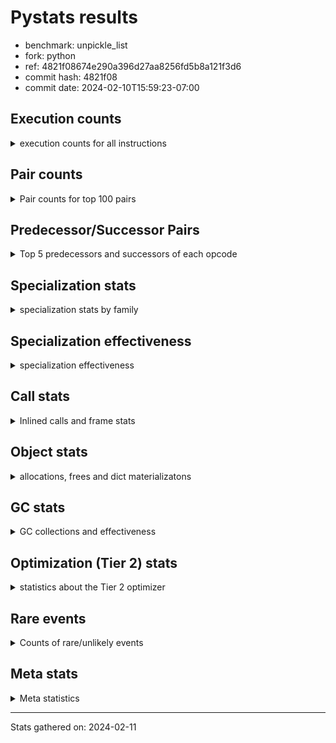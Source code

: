 
# Pystats results

- benchmark: unpickle_list
- fork: python
- ref: 4821f08674e290a396d27aa8256fd5b8a121f3d6
- commit hash: 4821f08
- commit date: 2024-02-10T15:59:23-07:00

## Execution counts

<details>
<summary> execution counts for all instructions </summary>

|Name | Count | Self | Cumulative | Miss ratio | 
|---|---:|---:|---:|---:|
| LOAD_FAST | 8,640 | 33.3% | 33.3% |  |
| PUSH_NULL | 4,480 | 17.3% | 50.6% |  |
| POP_TOP | 4,080 | 15.7% | 66.3% |  |
| CALL_BUILTIN_FAST_WITH_KEYWORDS | 3,860 | 14.9% | 81.2% |  |
| CALL | 780 | 3.0% | 84.2% |  |
| STORE_FAST | 720 | 2.8% | 87.0% |  |
| FOR_ITER_RANGE | 460 | 1.8% | 88.7% |  |
| JUMP_BACKWARD | 340 | 1.3% | 90.1% |  |
| LOAD_ATTR_MODULE | 300 | 1.2% | 91.2% |  |
| LOAD_ATTR | 240 | 0.9% | 92.1% |  |
| LOAD_DEREF | 240 | 0.9% | 93.1% |  |
| LOAD_GLOBAL_MODULE | 240 | 0.9% | 94.0% |  |
| LOAD_GLOBAL | 200 | 0.8% | 94.8% |  |
| RETURN_VALUE | 160 | 0.6% | 95.4% |  |
| CALL_FUNCTION_EX | 160 | 0.6% | 96.0% |  |
| RESUME_CHECK | 120 | 0.5% | 96.5% |  |
| GET_ITER | 80 | 0.3% | 96.8% |  |
| NOP | 80 | 0.3% | 97.1% |  |
| BUILD_LIST | 80 | 0.3% | 97.4% |  |
| CALL_INTRINSIC_1 | 80 | 0.3% | 97.7% |  |
| COPY_FREE_VARS | 80 | 0.3% | 98.0% |  |
| ENTER_EXECUTOR | 80 | 0.3% | 98.3% |  |
| LIST_EXTEND | 80 | 0.3% | 98.6% |  |
| BINARY_OP_SUBTRACT_FLOAT | 60 | 0.2% | 98.8% |  |
| CALL_BUILTIN_CLASS | 60 | 0.2% | 99.1% |  |
| LOAD_ATTR_WITH_HINT | 60 | 0.2% | 99.3% |  |
| LOAD_GLOBAL_BUILTIN | 60 | 0.2% | 99.5% |  |
| BINARY_OP | 40 | 0.2% | 99.7% |  |
| FOR_ITER | 40 | 0.2% | 99.8% |  |
| RESUME | 40 | 0.2% | 100.0% |  |


</details>

## Pair counts

<details>
<summary> Pair counts for top 100 pairs </summary>

|Pair | Count | Self | Cumulative | 
|---|---:|---:|---:|
| PUSH_NULL LOAD_FAST | 4,160 | 16.0% | 16.0% |
| LOAD_FAST PUSH_NULL | 4,000 | 15.4% | 31.5% |
| CALL_BUILTIN_FAST_WITH_KEYWORDS POP_TOP | 3,800 | 14.6% | 46.1% |
| POP_TOP LOAD_FAST | 3,600 | 13.9% | 60.0% |
| LOAD_FAST CALL_BUILTIN_FAST_WITH_KEYWORDS | 3,600 | 13.9% | 73.9% |
| STORE_FAST LOAD_FAST | 560 | 2.2% | 76.0% |
| LOAD_FAST CALL | 440 | 1.7% | 77.7% |
| FOR_ITER_RANGE STORE_FAST | 380 | 1.5% | 79.2% |
| POP_TOP JUMP_BACKWARD | 340 | 1.3% | 80.5% |
| JUMP_BACKWARD FOR_ITER_RANGE | 300 | 1.2% | 81.6% |
| CALL POP_TOP | 280 | 1.1% | 82.7% |
| PUSH_NULL CALL | 240 | 0.9% | 83.7% |
| LOAD_ATTR_MODULE PUSH_NULL | 240 | 0.9% | 84.6% |
| CALL CALL_BUILTIN_FAST_WITH_KEYWORDS | 220 | 0.8% | 85.4% |
| LOAD_DEREF PUSH_NULL | 160 | 0.6% | 86.0% |
| CALL STORE_FAST | 120 | 0.5% | 86.5% |
| LOAD_FAST LOAD_ATTR | 120 | 0.5% | 87.0% |
| LOAD_GLOBAL_MODULE LOAD_ATTR_MODULE | 120 | 0.5% | 87.4% |
| LOAD_ATTR LOAD_ATTR_MODULE | 100 | 0.4% | 87.8% |
| NOP LOAD_DEREF | 80 | 0.3% | 88.1% |
| POP_TOP NOP | 80 | 0.3% | 88.4% |
| RETURN_VALUE RETURN_VALUE | 80 | 0.3% | 88.7% |
| BUILD_LIST LOAD_DEREF | 80 | 0.3% | 89.1% |
| CALL LOAD_FAST | 80 | 0.3% | 89.4% |
| CALL_FUNCTION_EX COPY_FREE_VARS | 80 | 0.3% | 89.7% |
| CALL_INTRINSIC_1 CALL_FUNCTION_EX | 80 | 0.3% | 90.0% |
| ENTER_EXECUTOR FOR_ITER_RANGE | 80 | 0.3% | 90.3% |
| LIST_EXTEND CALL_INTRINSIC_1 | 80 | 0.3% | 90.6% |
| LOAD_ATTR PUSH_NULL | 80 | 0.3% | 90.9% |
| LOAD_DEREF LIST_EXTEND | 80 | 0.3% | 91.2% |
| LOAD_FAST GET_ITER | 80 | 0.3% | 91.5% |
| LOAD_FAST BUILD_LIST | 80 | 0.3% | 91.8% |
| LOAD_FAST CALL_FUNCTION_EX | 80 | 0.3% | 92.1% |
| LOAD_FAST LOAD_ATTR_MODULE | 80 | 0.3% | 92.4% |
| LOAD_GLOBAL LOAD_GLOBAL_MODULE | 80 | 0.3% | 92.8% |
| STORE_FAST LOAD_GLOBAL | 80 | 0.3% | 93.1% |
| GET_ITER FOR_ITER_RANGE | 60 | 0.2% | 93.3% |
| POP_TOP ENTER_EXECUTOR | 60 | 0.2% | 93.5% |
| CALL CALL | 60 | 0.2% | 93.8% |
| CALL_FUNCTION_EX RESUME_CHECK | 60 | 0.2% | 94.0% |
| COPY_FREE_VARS RESUME_CHECK | 60 | 0.2% | 94.2% |
| LOAD_GLOBAL LOAD_ATTR | 60 | 0.2% | 94.4% |
| BINARY_OP_SUBTRACT_FLOAT RETURN_VALUE | 60 | 0.2% | 94.7% |
| CALL_BUILTIN_CLASS STORE_FAST | 60 | 0.2% | 94.9% |
| CALL_BUILTIN_FAST_WITH_KEYWORDS STORE_FAST | 60 | 0.2% | 95.1% |
| LOAD_ATTR_MODULE STORE_FAST | 60 | 0.2% | 95.4% |
| LOAD_GLOBAL_BUILTIN LOAD_FAST | 60 | 0.2% | 95.6% |
| LOAD_GLOBAL_MODULE LOAD_ATTR | 60 | 0.2% | 95.8% |
| LOAD_GLOBAL_MODULE LOAD_FAST | 60 | 0.2% | 96.1% |
| RESUME_CHECK LOAD_DEREF | 60 | 0.2% | 96.3% |
| RESUME_CHECK LOAD_FAST | 60 | 0.2% | 96.5% |
| PUSH_NULL LOAD_GLOBAL | 40 | 0.2% | 96.7% |
| PUSH_NULL LOAD_GLOBAL_MODULE | 40 | 0.2% | 96.8% |
| RETURN_VALUE LOAD_GLOBAL | 40 | 0.2% | 97.0% |
| RETURN_VALUE LOAD_GLOBAL_MODULE | 40 | 0.2% | 97.1% |
| LOAD_FAST BINARY_OP | 40 | 0.2% | 97.3% |
| LOAD_FAST BINARY_OP_SUBTRACT_FLOAT | 40 | 0.2% | 97.5% |
| LOAD_FAST CALL_BUILTIN_CLASS | 40 | 0.2% | 97.6% |
| LOAD_FAST LOAD_ATTR_WITH_HINT | 40 | 0.2% | 97.8% |
| LOAD_GLOBAL LOAD_FAST | 40 | 0.2% | 97.9% |
| STORE_FAST LOAD_GLOBAL_BUILTIN | 40 | 0.2% | 98.1% |
| STORE_FAST LOAD_GLOBAL_MODULE | 40 | 0.2% | 98.2% |
| FOR_ITER_RANGE LOAD_GLOBAL | 40 | 0.2% | 98.4% |
| FOR_ITER_RANGE LOAD_GLOBAL_MODULE | 40 | 0.2% | 98.5% |
| LOAD_ATTR_WITH_HINT CALL_BUILTIN_FAST_WITH_KEYWORDS | 40 | 0.2% | 98.7% |
| GET_ITER FOR_ITER | 20 | 0.1% | 98.8% |
| BINARY_OP RETURN_VALUE | 20 | 0.1% | 98.8% |
| BINARY_OP BINARY_OP_SUBTRACT_FLOAT | 20 | 0.1% | 98.9% |
| CALL CALL_BUILTIN_CLASS | 20 | 0.1% | 99.0% |
| CALL_FUNCTION_EX RESUME | 20 | 0.1% | 99.1% |
| COPY_FREE_VARS RESUME | 20 | 0.1% | 99.2% |
| FOR_ITER STORE_FAST | 20 | 0.1% | 99.2% |
| FOR_ITER FOR_ITER_RANGE | 20 | 0.1% | 99.3% |
| JUMP_BACKWARD ENTER_EXECUTOR | 20 | 0.1% | 99.4% |
| JUMP_BACKWARD FOR_ITER | 20 | 0.1% | 99.5% |
| LOAD_ATTR CALL | 20 | 0.1% | 99.5% |
| LOAD_ATTR STORE_FAST | 20 | 0.1% | 99.6% |
| LOAD_ATTR LOAD_ATTR_WITH_HINT | 20 | 0.1% | 99.7% |
| LOAD_GLOBAL LOAD_GLOBAL_BUILTIN | 20 | 0.1% | 99.8% |
| RESUME LOAD_DEREF | 20 | 0.1% | 99.8% |
| RESUME LOAD_FAST | 20 | 0.1% | 99.9% |
| LOAD_ATTR_WITH_HINT CALL | 20 | 0.1% | 100.0% |


</details>

## Predecessor/Successor Pairs

<details>
<summary> Top 5 predecessors and successors of each opcode </summary>

### GET_ITER

<details>
<summary> Successors and predecessors for GET_ITER </summary>

|Predecessors | Count | Percentage | 
|---|---:|---:|
| LOAD_FAST | 80 | 100.0% |

|Successors | Count | Percentage | 
|---|---:|---:|
| FOR_ITER_RANGE | 60 | 75.0% |
| FOR_ITER | 20 | 25.0% |


</details>

### NOP

<details>
<summary> Successors and predecessors for NOP </summary>

|Predecessors | Count | Percentage | 
|---|---:|---:|
| POP_TOP | 80 | 100.0% |

|Successors | Count | Percentage | 
|---|---:|---:|
| LOAD_DEREF | 80 | 100.0% |


</details>

### POP_TOP

<details>
<summary> Successors and predecessors for POP_TOP </summary>

|Predecessors | Count | Percentage | 
|---|---:|---:|
| CALL_BUILTIN_FAST_WITH_KEYWORDS | 3,800 | 93.1% |
| CALL | 280 | 6.9% |

|Successors | Count | Percentage | 
|---|---:|---:|
| LOAD_FAST | 3,600 | 88.2% |
| JUMP_BACKWARD | 340 | 8.3% |
| NOP | 80 | 2.0% |
| ENTER_EXECUTOR | 60 | 1.5% |


</details>

### PUSH_NULL

<details>
<summary> Successors and predecessors for PUSH_NULL </summary>

|Predecessors | Count | Percentage | 
|---|---:|---:|
| LOAD_FAST | 4,000 | 89.3% |
| LOAD_ATTR_MODULE | 240 | 5.4% |
| LOAD_DEREF | 160 | 3.6% |
| LOAD_ATTR | 80 | 1.8% |

|Successors | Count | Percentage | 
|---|---:|---:|
| LOAD_FAST | 4,160 | 92.9% |
| CALL | 240 | 5.4% |
| LOAD_GLOBAL | 40 | 0.9% |
| LOAD_GLOBAL_MODULE | 40 | 0.9% |


</details>

### RETURN_VALUE

<details>
<summary> Successors and predecessors for RETURN_VALUE </summary>

|Predecessors | Count | Percentage | 
|---|---:|---:|
| RETURN_VALUE | 80 | 50.0% |
| BINARY_OP_SUBTRACT_FLOAT | 60 | 37.5% |
| BINARY_OP | 20 | 12.5% |

|Successors | Count | Percentage | 
|---|---:|---:|
| RETURN_VALUE | 80 | 50.0% |
| LOAD_GLOBAL | 40 | 25.0% |
| LOAD_GLOBAL_MODULE | 40 | 25.0% |


</details>

### BINARY_OP

<details>
<summary> Successors and predecessors for BINARY_OP </summary>

|Predecessors | Count | Percentage | 
|---|---:|---:|
| LOAD_FAST | 40 | 100.0% |

|Successors | Count | Percentage | 
|---|---:|---:|
| RETURN_VALUE | 20 | 50.0% |
| BINARY_OP_SUBTRACT_FLOAT | 20 | 50.0% |


</details>

### BUILD_LIST

<details>
<summary> Successors and predecessors for BUILD_LIST </summary>

|Predecessors | Count | Percentage | 
|---|---:|---:|
| LOAD_FAST | 80 | 100.0% |

|Successors | Count | Percentage | 
|---|---:|---:|
| LOAD_DEREF | 80 | 100.0% |


</details>

### CALL

<details>
<summary> Successors and predecessors for CALL </summary>

|Predecessors | Count | Percentage | 
|---|---:|---:|
| LOAD_FAST | 440 | 56.4% |
| PUSH_NULL | 240 | 30.8% |
| CALL | 60 | 7.7% |
| LOAD_ATTR | 20 | 2.6% |
| LOAD_ATTR_WITH_HINT | 20 | 2.6% |

|Successors | Count | Percentage | 
|---|---:|---:|
| POP_TOP | 280 | 35.9% |
| CALL_BUILTIN_FAST_WITH_KEYWORDS | 220 | 28.2% |
| STORE_FAST | 120 | 15.4% |
| LOAD_FAST | 80 | 10.3% |
| CALL | 60 | 7.7% |


</details>

### CALL_FUNCTION_EX

<details>
<summary> Successors and predecessors for CALL_FUNCTION_EX </summary>

|Predecessors | Count | Percentage | 
|---|---:|---:|
| CALL_INTRINSIC_1 | 80 | 50.0% |
| LOAD_FAST | 80 | 50.0% |

|Successors | Count | Percentage | 
|---|---:|---:|
| COPY_FREE_VARS | 80 | 50.0% |
| RESUME_CHECK | 60 | 37.5% |
| RESUME | 20 | 12.5% |


</details>

### CALL_INTRINSIC_1

<details>
<summary> Successors and predecessors for CALL_INTRINSIC_1 </summary>

|Predecessors | Count | Percentage | 
|---|---:|---:|
| LIST_EXTEND | 80 | 100.0% |

|Successors | Count | Percentage | 
|---|---:|---:|
| CALL_FUNCTION_EX | 80 | 100.0% |


</details>

### COPY_FREE_VARS

<details>
<summary> Successors and predecessors for COPY_FREE_VARS </summary>

|Predecessors | Count | Percentage | 
|---|---:|---:|
| CALL_FUNCTION_EX | 80 | 100.0% |

|Successors | Count | Percentage | 
|---|---:|---:|
| RESUME_CHECK | 60 | 75.0% |
| RESUME | 20 | 25.0% |


</details>

### ENTER_EXECUTOR

<details>
<summary> Successors and predecessors for ENTER_EXECUTOR </summary>

|Predecessors | Count | Percentage | 
|---|---:|---:|
| POP_TOP | 60 | 75.0% |
| JUMP_BACKWARD | 20 | 25.0% |

|Successors | Count | Percentage | 
|---|---:|---:|
| FOR_ITER_RANGE | 80 | 100.0% |


</details>

### FOR_ITER

<details>
<summary> Successors and predecessors for FOR_ITER </summary>

|Predecessors | Count | Percentage | 
|---|---:|---:|
| GET_ITER | 20 | 50.0% |
| JUMP_BACKWARD | 20 | 50.0% |

|Successors | Count | Percentage | 
|---|---:|---:|
| STORE_FAST | 20 | 50.0% |
| FOR_ITER_RANGE | 20 | 50.0% |


</details>

### JUMP_BACKWARD

<details>
<summary> Successors and predecessors for JUMP_BACKWARD </summary>

|Predecessors | Count | Percentage | 
|---|---:|---:|
| POP_TOP | 340 | 100.0% |

|Successors | Count | Percentage | 
|---|---:|---:|
| FOR_ITER_RANGE | 300 | 88.2% |
| ENTER_EXECUTOR | 20 | 5.9% |
| FOR_ITER | 20 | 5.9% |


</details>

### LIST_EXTEND

<details>
<summary> Successors and predecessors for LIST_EXTEND </summary>

|Predecessors | Count | Percentage | 
|---|---:|---:|
| LOAD_DEREF | 80 | 100.0% |

|Successors | Count | Percentage | 
|---|---:|---:|
| CALL_INTRINSIC_1 | 80 | 100.0% |


</details>

### LOAD_ATTR

<details>
<summary> Successors and predecessors for LOAD_ATTR </summary>

|Predecessors | Count | Percentage | 
|---|---:|---:|
| LOAD_FAST | 120 | 50.0% |
| LOAD_GLOBAL | 60 | 25.0% |
| LOAD_GLOBAL_MODULE | 60 | 25.0% |

|Successors | Count | Percentage | 
|---|---:|---:|
| LOAD_ATTR_MODULE | 100 | 41.7% |
| PUSH_NULL | 80 | 33.3% |
| CALL | 20 | 8.3% |
| STORE_FAST | 20 | 8.3% |
| LOAD_ATTR_WITH_HINT | 20 | 8.3% |


</details>

### LOAD_DEREF

<details>
<summary> Successors and predecessors for LOAD_DEREF </summary>

|Predecessors | Count | Percentage | 
|---|---:|---:|
| NOP | 80 | 33.3% |
| BUILD_LIST | 80 | 33.3% |
| RESUME_CHECK | 60 | 25.0% |
| RESUME | 20 | 8.3% |

|Successors | Count | Percentage | 
|---|---:|---:|
| PUSH_NULL | 160 | 66.7% |
| LIST_EXTEND | 80 | 33.3% |


</details>

### LOAD_FAST

<details>
<summary> Successors and predecessors for LOAD_FAST </summary>

|Predecessors | Count | Percentage | 
|---|---:|---:|
| PUSH_NULL | 4,160 | 48.1% |
| POP_TOP | 3,600 | 41.7% |
| STORE_FAST | 560 | 6.5% |
| CALL | 80 | 0.9% |
| LOAD_GLOBAL_BUILTIN | 60 | 0.7% |

|Successors | Count | Percentage | 
|---|---:|---:|
| PUSH_NULL | 4,000 | 46.3% |
| CALL_BUILTIN_FAST_WITH_KEYWORDS | 3,600 | 41.7% |
| CALL | 440 | 5.1% |
| LOAD_ATTR | 120 | 1.4% |
| GET_ITER | 80 | 0.9% |


</details>

### LOAD_GLOBAL

<details>
<summary> Successors and predecessors for LOAD_GLOBAL </summary>

|Predecessors | Count | Percentage | 
|---|---:|---:|
| STORE_FAST | 80 | 40.0% |
| PUSH_NULL | 40 | 20.0% |
| RETURN_VALUE | 40 | 20.0% |
| FOR_ITER_RANGE | 40 | 20.0% |

|Successors | Count | Percentage | 
|---|---:|---:|
| LOAD_GLOBAL_MODULE | 80 | 40.0% |
| LOAD_ATTR | 60 | 30.0% |
| LOAD_FAST | 40 | 20.0% |
| LOAD_GLOBAL_BUILTIN | 20 | 10.0% |


</details>

### STORE_FAST

<details>
<summary> Successors and predecessors for STORE_FAST </summary>

|Predecessors | Count | Percentage | 
|---|---:|---:|
| FOR_ITER_RANGE | 380 | 52.8% |
| CALL | 120 | 16.7% |
| CALL_BUILTIN_CLASS | 60 | 8.3% |
| CALL_BUILTIN_FAST_WITH_KEYWORDS | 60 | 8.3% |
| LOAD_ATTR_MODULE | 60 | 8.3% |

|Successors | Count | Percentage | 
|---|---:|---:|
| LOAD_FAST | 560 | 77.8% |
| LOAD_GLOBAL | 80 | 11.1% |
| LOAD_GLOBAL_BUILTIN | 40 | 5.6% |
| LOAD_GLOBAL_MODULE | 40 | 5.6% |


</details>

### RESUME

<details>
<summary> Successors and predecessors for RESUME </summary>

|Predecessors | Count | Percentage | 
|---|---:|---:|
| CALL_FUNCTION_EX | 20 | 50.0% |
| COPY_FREE_VARS | 20 | 50.0% |

|Successors | Count | Percentage | 
|---|---:|---:|
| LOAD_DEREF | 20 | 50.0% |
| LOAD_FAST | 20 | 50.0% |


</details>

### BINARY_OP_SUBTRACT_FLOAT

<details>
<summary> Successors and predecessors for BINARY_OP_SUBTRACT_FLOAT </summary>

|Predecessors | Count | Percentage | 
|---|---:|---:|
| LOAD_FAST | 40 | 66.7% |
| BINARY_OP | 20 | 33.3% |

|Successors | Count | Percentage | 
|---|---:|---:|
| RETURN_VALUE | 60 | 100.0% |


</details>

### CALL_BUILTIN_CLASS

<details>
<summary> Successors and predecessors for CALL_BUILTIN_CLASS </summary>

|Predecessors | Count | Percentage | 
|---|---:|---:|
| LOAD_FAST | 40 | 66.7% |
| CALL | 20 | 33.3% |

|Successors | Count | Percentage | 
|---|---:|---:|
| STORE_FAST | 60 | 100.0% |


</details>

### CALL_BUILTIN_FAST_WITH_KEYWORDS

<details>
<summary> Successors and predecessors for CALL_BUILTIN_FAST_WITH_KEYWORDS </summary>

|Predecessors | Count | Percentage | 
|---|---:|---:|
| LOAD_FAST | 3,600 | 93.3% |
| CALL | 220 | 5.7% |
| LOAD_ATTR_WITH_HINT | 40 | 1.0% |

|Successors | Count | Percentage | 
|---|---:|---:|
| POP_TOP | 3,800 | 98.4% |
| STORE_FAST | 60 | 1.6% |


</details>

### FOR_ITER_RANGE

<details>
<summary> Successors and predecessors for FOR_ITER_RANGE </summary>

|Predecessors | Count | Percentage | 
|---|---:|---:|
| JUMP_BACKWARD | 300 | 65.2% |
| ENTER_EXECUTOR | 80 | 17.4% |
| GET_ITER | 60 | 13.0% |
| FOR_ITER | 20 | 4.3% |

|Successors | Count | Percentage | 
|---|---:|---:|
| STORE_FAST | 380 | 82.6% |
| LOAD_GLOBAL | 40 | 8.7% |
| LOAD_GLOBAL_MODULE | 40 | 8.7% |


</details>

### LOAD_ATTR_MODULE

<details>
<summary> Successors and predecessors for LOAD_ATTR_MODULE </summary>

|Predecessors | Count | Percentage | 
|---|---:|---:|
| LOAD_GLOBAL_MODULE | 120 | 40.0% |
| LOAD_ATTR | 100 | 33.3% |
| LOAD_FAST | 80 | 26.7% |

|Successors | Count | Percentage | 
|---|---:|---:|
| PUSH_NULL | 240 | 80.0% |
| STORE_FAST | 60 | 20.0% |


</details>

### LOAD_ATTR_WITH_HINT

<details>
<summary> Successors and predecessors for LOAD_ATTR_WITH_HINT </summary>

|Predecessors | Count | Percentage | 
|---|---:|---:|
| LOAD_FAST | 40 | 66.7% |
| LOAD_ATTR | 20 | 33.3% |

|Successors | Count | Percentage | 
|---|---:|---:|
| CALL_BUILTIN_FAST_WITH_KEYWORDS | 40 | 66.7% |
| CALL | 20 | 33.3% |


</details>

### LOAD_GLOBAL_BUILTIN

<details>
<summary> Successors and predecessors for LOAD_GLOBAL_BUILTIN </summary>

|Predecessors | Count | Percentage | 
|---|---:|---:|
| STORE_FAST | 40 | 66.7% |
| LOAD_GLOBAL | 20 | 33.3% |

|Successors | Count | Percentage | 
|---|---:|---:|
| LOAD_FAST | 60 | 100.0% |


</details>

### LOAD_GLOBAL_MODULE

<details>
<summary> Successors and predecessors for LOAD_GLOBAL_MODULE </summary>

|Predecessors | Count | Percentage | 
|---|---:|---:|
| LOAD_GLOBAL | 80 | 33.3% |
| PUSH_NULL | 40 | 16.7% |
| RETURN_VALUE | 40 | 16.7% |
| STORE_FAST | 40 | 16.7% |
| FOR_ITER_RANGE | 40 | 16.7% |

|Successors | Count | Percentage | 
|---|---:|---:|
| LOAD_ATTR_MODULE | 120 | 50.0% |
| LOAD_ATTR | 60 | 25.0% |
| LOAD_FAST | 60 | 25.0% |


</details>

### RESUME_CHECK

<details>
<summary> Successors and predecessors for RESUME_CHECK </summary>

|Predecessors | Count | Percentage | 
|---|---:|---:|
| CALL_FUNCTION_EX | 60 | 50.0% |
| COPY_FREE_VARS | 60 | 50.0% |

|Successors | Count | Percentage | 
|---|---:|---:|
| LOAD_DEREF | 60 | 50.0% |
| LOAD_FAST | 60 | 50.0% |


</details>


</details>

## Specialization stats

<details>
<summary> specialization stats by family </summary>

### BINARY_OP

<details>
<summary> specialization stats for BINARY_OP family </summary>

|Kind | Count | Ratio | 
|---|---:|---:|
|     deferred | 20 | 20.0% |
|          hit | 60 | 60.0% |

| | Count | Ratio | 
|---|---:|---:|
| Success | 20 | 100.0% |
| Failure | 0 | 0.0% |


</details>

### CALL

<details>
<summary> specialization stats for CALL family </summary>

|Kind | Count | Ratio | 
|---|---:|---:|
|     deferred | 480 | 10.2% |
|          hit | 3,920 | 83.4% |

| | Count | Ratio | 
|---|---:|---:|
| Success | 240 | 80.0% |
| Failure | 60 | 20.0% |

|Failure kind | Count | Ratio | 
|---|---:|---:|
| cfunc noargs | 60 | 100.0% |


</details>

### FOR_ITER

<details>
<summary> specialization stats for FOR_ITER family </summary>

|Kind | Count | Ratio | 
|---|---:|---:|
|     deferred | 20 | 4.0% |
|          hit | 460 | 92.0% |

| | Count | Ratio | 
|---|---:|---:|
| Success | 20 | 100.0% |
| Failure | 0 | 0.0% |


</details>

### LOAD_ATTR

<details>
<summary> specialization stats for LOAD_ATTR family </summary>

|Kind | Count | Ratio | 
|---|---:|---:|
|     deferred | 120 | 20.0% |
|          hit | 360 | 60.0% |

| | Count | Ratio | 
|---|---:|---:|
| Success | 120 | 100.0% |
| Failure | 0 | 0.0% |


</details>

### LOAD_GLOBAL

<details>
<summary> specialization stats for LOAD_GLOBAL family </summary>

|Kind | Count | Ratio | 
|---|---:|---:|
|     deferred | 100 | 20.0% |
|          hit | 300 | 60.0% |

| | Count | Ratio | 
|---|---:|---:|
| Success | 100 | 100.0% |
| Failure | 0 | 0.0% |


</details>


</details>

## Specialization effectiveness

<details>
<summary> specialization effectiveness </summary>

|Instructions | Count | Ratio | 
|---|---:|---:|
| Basic | 19,420 | 74.9% |
| Not specialized | 1,300 | 5.0% |
| Specialized hits | 5,220 | 20.1% |
| Specialized misses | 0 | 0.0% |

### Deferred by instruction

<details>
<summary> deferred by instruction </summary>

|Name | Count | Ratio | 
|---|---:|---:|
| CALL | 480 | 64.9% |
| LOAD_ATTR | 120 | 16.2% |
| LOAD_GLOBAL | 100 | 13.5% |
| BINARY_OP | 20 | 2.7% |
| FOR_ITER | 20 | 2.7% |
| BINARY_SLICE | 0 | 0.0% |
| STORE_SLICE | 0 | 0.0% |
| BINARY_SUBSCR | 0 | 0.0% |
| GET_ITER | 0 | 0.0% |
| NOP | 0 | 0.0% |


</details>

### Misses by instruction

<details>
<summary> misses by instruction </summary>


</details>


</details>

## Call stats

<details>
<summary> Inlined calls and frame stats </summary>

| | Count | Ratio | 
|---|---:|---:|
| Calls to PyEval_EvalDefault | 0 | 0.0% |
| Calls to Python functions inlined | 160 | 100.0% |
| Calls via PyEval_EvalFrame (total) | 0 | 0.0% |
| Calls via PyEval_EvalFrame (vector) | 0 | 0.0% |
| Calls via PyEval_EvalFrame (generator) | 0 | 0.0% |
| Calls via PyEval_EvalFrame (legacy) | 0 | 0.0% |
| Calls via PyEval_EvalFrame (function vectorcall) | 0 | 0.0% |
| Calls via PyEval_EvalFrame (build class) | 0 | 0.0% |
| Calls via PyEval_EvalFrame (slot) | 0 | 0.0% |
| Calls via PyEval_EvalFrame (function ex) | 160 | 100.0% |
| Calls via PyEval_EvalFrame (api) | 0 | 0.0% |
| Calls via PyEval_EvalFrame (method) | 0 | 0.0% |
| Frame objects created | 0 | 0.0% |
| Frames pushed | 0 | 0.0% |


</details>

## Object stats

<details>
<summary> allocations, frees and dict materializatons </summary>

| | Count | Ratio | 
|---|---:|---:|
| Allocations from freelist | 101,581,120 | 61.9% |
| Frees to freelist | 101,581,060 |  |
| Allocations | 62,403,400 | 38.1% |
| Allocations to 512 bytes | 62,403,140 | 38.1% |
| Allocations to 4 kbytes | 180 | 0.0% |
| Allocations over 4 kbytes | 80 | 0.0% |
| Frees | 116,470,561 |  |
| New values | 0 |  |
| Interpreter increfs | 3,279,100 | 2.0% |
| Interpreter decrefs | 5,061,300 | 1.9% |
| Increfs | 160,569,180 | 98.0% |
| Decrefs | 265,427,004 | 98.1% |
| Materialize dict (on request) | 0 |  |
| Materialize dict (new key) | 0 |  |
| Materialize dict (too big) | 0 |  |
| Materialize dict (str subclass) | 0 |  |
| Dematerialize dict | 0 |  |
| Method cache hits | 1,638,625 |  |
| Method cache misses | 75 |  |
| Method cache collisions | 47 |  |
| Method cache dunder hits | 0 |  |
| Method cache dunder misses | 0 |  |


</details>

## GC stats

<details>
<summary> GC collections and effectiveness </summary>

|Generation | Collections | Objects collected | Object visits | 
|---:|---:|---:|---:|
| 0 | 0 | 0 | 0 |
| 1 | 0 | 0 | 0 |
| 2 | 0 | 0 | 0 |


</details>

## Optimization (Tier 2) stats

<details>
<summary> statistics about the Tier 2 optimizer </summary>

| | Count | Ratio | 
|---|---:|---:|
| Optimization attempts | 20 |  |
| Traces created | 20 | 100.0% |
| Trace stack overflow | 0 | 0.0% |
| Trace stack underflow | 0 | 0.0% |
| Trace too long | 0 | 0.0% |
| Trace too short | 0 | 0.0% |
| Inner loop found | 0 | 0.0% |
| Recursive call | 0 | 0.0% |
| Low confidence | 0 | 0.0% |
| Traces executed | 80 |  |
| Uops executed | 12,585,120 | 157,314.00 |

### Trace length histogram

<details>
<summary> trace length histogram </summary>

|Range | Count | Ratio | 
|---|---:|---:|
| <= 1 | 0 | 0.0% |
| <= 2 | 0 | 0.0% |
| <= 4 | 0 | 0.0% |
| <= 8 | 0 | 0.0% |
| <= 16 | 0 | 0.0% |
| <= 32 | 0 | 0.0% |
| <= 64 | 0 | 0.0% |
| <= 128 | 0 | 0.0% |
| <= 256 | 20 | 100.0% |


</details>

### Optimized trace length histogram

<details>
<summary> optimized trace length histogram </summary>

|Range | Count | Ratio | 
|---|---:|---:|
| <= 1 | 0 | 0.0% |
| <= 2 | 0 | 0.0% |
| <= 4 | 0 | 0.0% |
| <= 8 | 0 | 0.0% |
| <= 16 | 0 | 0.0% |
| <= 32 | 0 | 0.0% |
| <= 64 | 0 | 0.0% |
| <= 128 | 20 | 100.0% |


</details>

### Trace run length histogram

<details>
<summary> trace run length histogram </summary>

|Range | Count | Ratio | 
|---|---:|---:|
| <= 1 | 0 | 0.0% |
| <= 2 | 0 | 0.0% |
| <= 4 | 0 | 0.0% |
| <= 8 | 0 | 0.0% |
| <= 16 | 0 | 0.0% |
| <= 32 | 0 | 0.0% |
| <= 64 | 0 | 0.0% |
| <= 128 | 0 | 0.0% |
| <= 256 | 0 | 0.0% |
| <= 512 | 0 | 0.0% |
| <= 1,024 | 0 | 0.0% |
| <= 2,048 | 0 | 0.0% |
| <= 4,096 | 0 | 0.0% |
| <= 8,192 | 0 | 0.0% |
| <= 16,384 | 0 | 0.0% |
| <= 32,768 | 0 | 0.0% |
| <= 65,536 | 0 | 0.0% |
| <= 131,072 | 0 | 0.0% |
| <= 262,144 | 80 | 100.0% |


</details>

### Uop execution stats

<details>
<summary> uop execution stats </summary>

|Name | Count | Self | Cumulative | Miss ratio | 
|---|---:|---:|---:|---:|
| LOAD_FAST | 3,268,800 | 26.0% | 26.0% |  |
| _SET_IP | 1,797,920 | 14.3% | 40.3% |  |
| _CHECK_VALIDITY | 1,797,840 | 14.3% | 54.5% |  |
| POP_TOP | 1,634,400 | 13.0% | 67.5% |  |
| PUSH_NULL | 1,634,400 | 13.0% | 80.5% |  |
| CALL_BUILTIN_FAST_WITH_KEYWORDS | 1,634,400 | 13.0% | 93.5% |  |
| _GUARD_NOT_EXHAUSTED_RANGE | 163,520 | 1.3% | 94.8% | 0.0% |
| _ITER_CHECK_RANGE | 163,520 | 1.3% | 96.1% |  |
| STORE_FAST | 163,440 | 1.3% | 97.4% |  |
| _ITER_NEXT_RANGE | 163,440 | 1.3% | 98.7% |  |
| _JUMP_TO_TOP | 163,440 | 1.3% | 100.0% |  |


</details>

### Unsupported opcodes

<details>
<summary> unsupported opcodes </summary>


</details>


</details>

## Rare events

<details>
<summary> Counts of rare/unlikely events </summary>

|Event | Count | 
|---|---:|
| set_class | 0 |
| set_bases | 0 |
| set_eval_frame_func | 0 |
| builtin_dict | 0 |
| func_modification | 0 |


</details>

## Meta stats

<details>
<summary> Meta statistics </summary>

| | Count | 
|---|---:|
| Number of data files | 20 |


</details>

---
Stats gathered on: 2024-02-11

